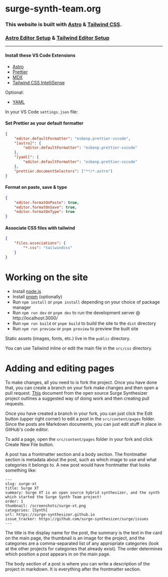 # surge-synth-team.org

### This website is built with [Astro](https://astro.build/) & [Tailwind CSS](https://tailwindcss.com/).

### [Astro Editor Setup](https://docs.astro.build/en/editor-setup/) & [Tailwind Editor Setup](https://tailwindcss.com/docs/editor-setup)

---

#### **Install these VS Code Extensions**

-   [Astro](https://marketplace.visualstudio.com/items?itemName=astro-build.astro-vscode)
-   [Prettier](https://marketplace.visualstudio.com/items?itemName=esbenp.prettier-vscode)
-   [MDX](https://marketplace.visualstudio.com/items?itemName=unifiedjs.vscode-mdx)
-   [Tailwind CSS IntelliSense](https://marketplace.visualstudio.com/items?itemName=bradlc.vscode-tailwindcss)

Optional:

-   [YAML](https://marketplace.visualstudio.com/items?itemName=redhat.vscode-yaml)

In your VS Code `settings.json` file:

#### Set Prettier as your default formatter

```json
{
    "editor.defaultFormatter": "esbenp.prettier-vscode",
    "[astro]": {
        "editor.defaultFormatter": "esbenp.prettier-vscode"
    },
    "[yaml]": {
        "editor.defaultFormatter": "esbenp.prettier-vscode"
    },
    "prettier.documentSelectors": ["**/*.astro"]
}
```

#### Format on paste, save & type

```json
{
    "editor.formatOnPaste": true,
    "editor.formatOnSave": true,
    "editor.formatOnType": true
}
```

#### Associate CSS files with tailwind

```json
{
    "files.associations": {
        "*.css": "tailwindcss"
    }
}
```

# Working on the site

-   Install [node.js](https://nodejs.org/en)
-   Install [pnpm](https://pnpm.io/) (optionally)
-   Run `npm install` or `pnpm install` depending on your choice of package manager
-   Run `npm run dev` or `pnpm dev` to run the development server @ http://localhost:3000/
-   Run `npm run build` or `pnpm build` to build the site to the `dist` directory
-   Run `npm run preview` or `pnpm preview` to preview the built site

Static assets (images, fonts, etc.) live in the `public` directory.

You can use Tailwind inline or edit the main file in the `src/css` directory.

# Adding and editing pages

To make changes, all you need to is fork the project. Once you have done that, you can create a branch on your fork make changes and then open a pull request. [This](https://github.com/surge-synthesizer/surge/blob/main/doc/How%20to%20Git.md) document from the open source Surge Synthesizer project outlines a suggested way of doing work and then creating pull requests.

Once you have created a branch in your fork, you can just click the Edit button (upper right corner) to edit a post in the `src/content/pages` folder. Since the posts are Markdown documents, you can just edit stuff in place in GitHub's code editor.

To add a page, open the `src/content/pages` folder in your fork and click Create New File button.

A post has a frontmatter section and a body section. The frontmatter section is metadata about the post, such as which image to use and what categories it belongs to. A new post would have frontmatter that looks something like:

```
---
slug: surge-xt
title: Surge XT
summary: Surge XT is an open source hybrid synthesizer, and the synth which started the Surge Synth Team project!
order: 1
thumbnail: /screenshots/surge-xt.png
categories: [Synth]
url: https://surge-synthesizer.github.io
issue_tracker: https://github.com/surge-synthesizer/surge/issues
---
```

The title is the display name for the post, the summary is the text in the card on the main page, the thumbnail is an image for the project, and the categories are a comma-separated list of any appropriate categories (look at the other projects for categories that already exist). The order determines which position a post appears in on the main page.

The body section of a post is where you can write a description of the project in markdown. It is everything after the frontmatter section.
